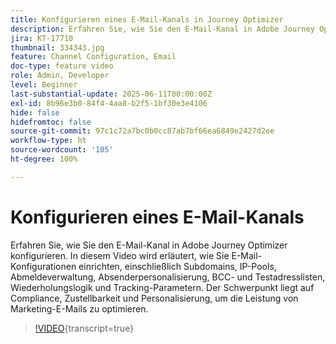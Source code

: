 ```yaml
---
title: Konfigurieren eines E-Mail-Kanals in Journey Optimizer
description: Erfahren Sie, wie Sie den E-Mail-Kanal in Adobe Journey Optimizer konfigurieren. In diesem Video wird erläutert, wie Sie E-Mail-Konfigurationen einrichten, einschließlich Subdomains, IP-Pools, Abmeldeverwaltung, Absenderpersonalisierung, BCC- und Testadresslisten, Wiederholungslogik und Tracking-Parametern. Der Schwerpunkt liegt auf Compliance, Zustellbarkeit und Personalisierung, um die Leistung von Marketing-E-Mails zu optimieren.
jira: KT-17710
thumbnail: 334343.jpg
feature: Channel Configuration, Email
doc-type: feature video
role: Admin, Developer
level: Beginner
last-substantial-update: 2025-06-11T00:00:00Z
exl-id: 8b96e3b0-84f4-4aa8-b2f5-1bf30e3e4106
hide: false
hidefromtoc: false
source-git-commit: 97c1c72a7bc0b0cc87ab7bf66ea6849e2427d2ee
workflow-type: ht
source-wordcount: '105'
ht-degree: 100%

---
```


# Konfigurieren eines E-Mail-Kanals

Erfahren Sie, wie Sie den E-Mail-Kanal in Adobe Journey Optimizer konfigurieren. In diesem Video wird erläutert, wie Sie E-Mail-Konfigurationen einrichten, einschließlich Subdomains, IP-Pools, Abmeldeverwaltung, Absenderpersonalisierung, BCC- und Testadresslisten, Wiederholungslogik und Tracking-Parametern. Der Schwerpunkt liegt auf Compliance, Zustellbarkeit und Personalisierung, um die Leistung von Marketing-E-Mails zu optimieren.

>[!VIDEO](https://video.tv.adobe.com/v/3463864?quality=12&learn=on&captions=ger){transcript=true}
